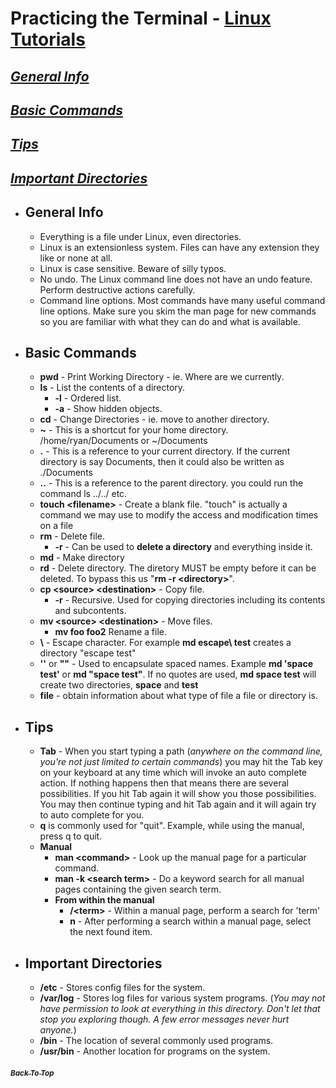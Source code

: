 # Practicing the Terminal - [Linux Tutorials](https://ryanstutorials.net/linuxtutorial)

## [_General Info_](#general-info-1)
## [_Basic Commands_](#basic-commands-1)
## [_Tips_](#tips-1)
## [_Important Directories_](#important-directories-1)

- ## General Info
  - Everything is a file under Linux, even directories.
  - Linux is an extensionless system. Files can have any extension they like or none at all.
  - Linux is case sensitive. Beware of silly typos.
  - No undo. The Linux command line does not have an undo feature. Perform destructive actions carefully.
  - Command line options. Most commands have many useful command line options. Make sure you skim the man page for new commands so you are familiar with what they can do and what is available.

- ## Basic Commands
  - **pwd** - Print Working Directory - ie. Where are we currently.
  - **ls** - List the contents of a directory.
    - **-l** - Ordered list.
    - **-a** - Show hidden objects.
  - **cd** - Change Directories - ie. move to another directory.
  - **~** - This is a shortcut for your home directory. /home/ryan/Documents or ~/Documents
  - **.** - This is a reference to your current directory. If the current directory is say Documents, then it could also be written as ./Documents 
  - **..** - This is a reference to the parent directory. you could run the command ls ../../ etc.
  - **touch \<filename\>** - Create a blank file. "touch" is actually a command we may use to modify the access and modification times on a file 
  - **rm** - Delete file.
    - **-r** - Can be used to **delete a directory** and everything inside it.
  - **md** - Make directory
  - **rd** - Delete directory. The diretory MUST be empty before it can be deleted.  To bypass this us "**rm -r \<directory\>**".
  - **cp \<source\> \<destination\>** - Copy file.
    - **-r** - Recursive.  Used for copying directories including its contents and subcontents.
  - **mv \<source\> \<destination\>** - Move files. 
    - **mv foo foo2** Rename a file.
  - **\\** - Escape character.  For example **md escape\ test** creates a directory "escape test"
  - **\'\'** or **""** - Used to encapsulate spaced names.  Example **md 'space test'** or **md "space test"**. If no quotes are used, **md space test** will create two directories, **space** and **test**
  - **file** - obtain information about what type of file a file or directory is.

- ## Tips
  - **Tab** - When you start typing a path \(*anywhere on the command line, you're not just limited to certain commands*\) you may hit the Tab key on your keyboard at any time which will invoke an auto complete action. If nothing happens then that means there are several possibilities. If you hit Tab again it will show you those possibilities. You may then continue typing and hit Tab again and it will again try to auto complete for you.
  - **q** is commonly used for "quit". Example, while using the manual, press q to quit.
  - **Manual**
    - **man \<command\>** - Look up the manual page for a particular command.
    - **man -k \<search term\>** - Do a keyword search for all manual pages containing the given search term.
    - **From within the manual**
      - **/\<term\>** - Within a manual page, perform a search for 'term'
      - **n** - After performing a search within a manual page, select the next found item. 

- ## Important Directories
  - **/etc** - Stores config files for the system.
  - **/var/log** - Stores log files for various system programs. \(*You may not have permission to look at everything in this directory. Don't let that stop you exploring though. A few error messages never hurt anyone.*\)
  - **/bin** - The location of several commonly used programs.
  - **/usr/bin** - Another location for programs on the system.

##### [<sub>Back To Top</sub>](#practicing-the-terminal---linux-tutorials)

